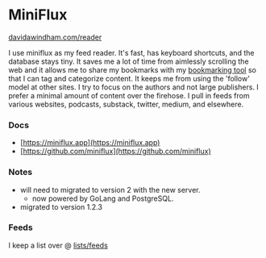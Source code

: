 # MiniFlux

[davidawindham.com/reader](https://davidawindham.com/reader)

I use miniflux as my feed reader. It's fast, has keyboard shortcuts, and the database stays tiny. It saves me a lot of time from aimlessly scrolling the web and it allows me to share my bookmarks with my [bookmarking tool](Shaarli) so that I can tag and categorize content. It keeps me from using the 'follow' model at other sites.  I try to focus on the authors and not large publishers. I prefer a minimal amount of content over the firehose.  I pull in feeds from various websites, podcasts, substack, twitter, medium, and elsewhere. 

### Docs 

- [https://miniflux.app](https://miniflux.app)
- [https://github.com/miniflux](https://github.com/miniflux)

### Notes

- will need to migrated to version 2 with the new server. 
    - now powered by GoLang and PostgreSQL.
- migrated to version 1.2.3

### Feeds

I keep a list over @ [lists/feeds](/lists/feeds)
